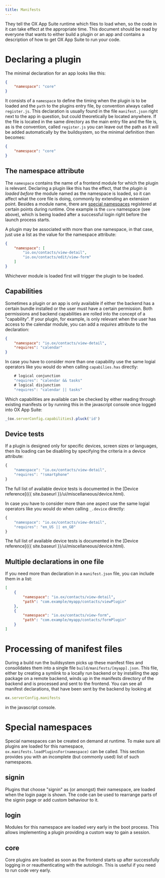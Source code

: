 ```yaml
---
title: Manifests
---
```


They tell the OX App Suite runtime which files to load when, so the code in it can take effect at the appropriate time.
This document should be read by everyone that wants to either build a plugin or an app and contains a description of how to get OX App Suite to run your code.

# Declaring a plugin

The minimal declaration for an app looks like this:

```json
{
    "namespace": "core"
}
```

It consists of a `namespace` to define the timing when the plugin is to be loaded and the `path` to the plugins entry file, by convention always called `register.js`.
This declaration is usually found in the file `manifest.json` right next to the app in question, but could theoretically be located anywhere.
If the file is located in the same directory as the main entry file and the file is, as is the convention, called `register.js` you can leave out the path as it will be added automatically by the buildsystem, so the minimal definition then becomes:

```json
{
    "namespace": "core"
}
```

## The namespace attribute

The `namespace` contains the name of a frontend module for which the plugin is relevant.
Declaring a plugin like this has the effect, that the _plugin is loaded before_ the module named as the namespace is loaded, so it can affect what the core file is doing, commonly by extending an extension point.
Besides a module name, there are [special namespaces](#Special_namespaces) registered at certain points during runtime.
One example is the `core` namespace (see above), which is being loaded after a successful login right before the launch process starts.

A plugin may be associated with more than one namespace, in that case, just use a list as the value for the namespace attribute:

```json
{
    "namespace": [
        "io.ox/contacts/view-detail",
        "io.ox/contacts/edit/view-form"
    ]
}
```

Whichever module is loaded first will trigger the plugin to be loaded.

## Capabilities

Sometimes a plugin or an app is only available if either the backend has a certain bundle installed or the user must have a certain permission.
Both permissions and backend capabilities are rolled into the concept of a "capability".
If your plugin, for example, is only relevant when the user has access to the calendar module, you can add a _requires_ attribute to the declaration:

```json
{
    "namespace": "io.ox/contacts/view-detail",
    "requires": "calendar"
}
```

In case you have to consider more than one capability use the same logial operators like you would do when calling `capabilies.has` directly:

```js
    # logical conjunction
    "requires": "calendar && tasks"
    # logical disjunction
    "requires": "calendar || tasks"
```

Which capabilities are available can be checked by either reading through existing manifests or by running this in the javascript console once logged into OX App Suite:

```javascript
_(ox.serverConfig.capabilities).pluck('id')
```

## Device tests

If a plugin is designed only for specific devices, screen sizes or languages, then its loading can be disabling by specifying the criteria in a device attribute:

```js
{
    "namespace": "io.ox/contacts/view-detail",
    "requires": "!smartphone"
}
```

The full list of available device tests is documented in the [Device reference]({{ site.baseurl }}/ui/miscellaneous/device.html).

In case you have to consider more than one aspect use the same logial operators like you would do when calling  `_.device` directly:

```js
{
    "namespace": "io.ox/contacts/view-detail",
    "requires": "en_US || en_GB"
}
```

The full list of available device tests is documented in the [Device reference]({{ site.baseurl }}/ui/miscellaneous/device.html).

## Multiple declarations in one file

If you need more than declaration in a `manifest.json` file, you can include them in a list:

```json
[
    {
        "namespace": "io.ox/contacts/view-detail",
        "path": "com.example/myapp/contacts/viewPlugin"
    },
    {
        "namespace": "io.ox/contacts/view-form",
        "path": "com.example/myapp/contacts/formPlugin"
    }
]
```

# Processing of manifest files

During a build run the buildsystem picks up these manifest files and consolidates them into a single file `build/manifests/[myapp].json`.
This file, either by creating a symlink to a locally run backend or by installing the app package on a remote backend, winds up in the manifests directory of the backend and is processed and sent to the frontend.
You can see all manifest declarations, that have been sent by the backend by looking at

```javascript
ox.serverConfig.manifests
```

in the javascript console.

# Special namespaces

Special namespaces can be created on demand at runtime.
To make sure all plugins are loaded for this namespace, `ox.manifests.loadPluginsFor(namespace)` can be called.
This section provides you with an incomplete (but commonly used) list of such namespaces.

## signin

Plugins that choose "signin" as (or amongst) their namespace, are loaded when the login page is shown.
The code can be used to rearrange parts of the signin page or add custom behaviour to it.

## login

Modules for this namespace are loaded very early in the boot process.
This allows implementing a plugin providing a custom way to gain a session.

## core

Core plugins are loaded as soon as the frontend starts up after successfully logging in or reauthenticating with the autologin.
This is useful if you need to run code very early.
